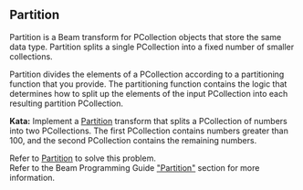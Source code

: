 <!--
  ~  Licensed to the Apache Software Foundation (ASF) under one
  ~  or more contributor license agreements.  See the NOTICE file
  ~  distributed with this work for additional information
  ~  regarding copyright ownership.  The ASF licenses this file
  ~  to you under the Apache License, Version 2.0 (the
  ~  "License"); you may not use this file except in compliance
  ~  with the License.  You may obtain a copy of the License at
  ~
  ~      http://www.apache.org/licenses/LICENSE-2.0
  ~
  ~  Unless required by applicable law or agreed to in writing, software
  ~  distributed under the License is distributed on an "AS IS" BASIS,
  ~  WITHOUT WARRANTIES OR CONDITIONS OF ANY KIND, either express or implied.
  ~  See the License for the specific language governing permissions and
  ~  limitations under the License.
  -->

Partition
---------

Partition is a Beam transform for PCollection objects that store the same data type. Partition 
splits a single PCollection into a fixed number of smaller collections.

Partition divides the elements of a PCollection according to a partitioning function that you 
provide. The partitioning function contains the logic that determines how to split up the elements 
of the input PCollection into each resulting partition PCollection.

**Kata:** Implement a 
[Partition](https://beam.apache.org/releases/javadoc/current/org/apache/beam/sdk/transforms/Partition.html) 
transform that splits a PCollection of numbers into two PCollections. The first PCollection 
contains numbers greater than 100, and the second PCollection contains the remaining numbers.

<div class="hint">
  Refer to
  <a href="https://beam.apache.org/releases/javadoc/current/org/apache/beam/sdk/transforms/Partition.html">
    Partition</a> to solve this problem.
</div>

<div class="hint">
  Refer to the Beam Programming Guide
  <a href="https://beam.apache.org/documentation/programming-guide/#partition">
    "Partition"</a> section for more information.
</div>
